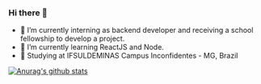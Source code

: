 ### Hi there 👋

- 🔭 I’m currently interning as backend developer and receiving a school fellowship to develop a project.
- 🌱 I’m currently learning ReactJS and Node.
- :blue_book: Studying at IFSULDEMINAS Campus Inconfidentes - MG, Brazil 

[![Anurag's github stats](https://github-readme-stats.vercel.app/api?username=ThiagoNelsi&count_private=true)](https://github.com/anuraghazra/github-readme-stats)
